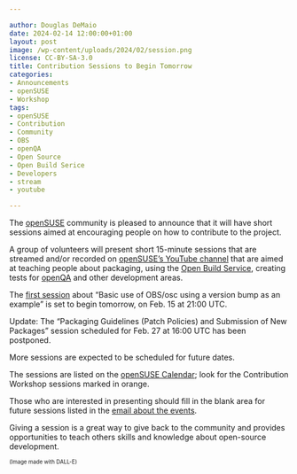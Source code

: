```yaml
---

author: Douglas DeMaio
date: 2024-02-14 12:00:00+01:00
layout: post
image: /wp-content/uploads/2024/02/session.png
license: CC-BY-SA-3.0
title: Contribution Sessions to Begin Tomorrow
categories:
- Announcements
- openSUSE
- Workshop
tags:
- openSUSE
- Contribution
- Community
- OBS
- openQA
- Open Source
- Open Build Serice
- Developers
- stream
- youtube

---
```


The [openSUSE](https://www.get.opensuse.org/) community is pleased to announce that it will have short sessions aimed at encouraging people on how to contribute to the project.

A group of volunteers will present short 15-minute sessions that are streamed and/or recorded on [openSUSE’s YouTube channel](https://www.youtube.com/@openSUSE) that are aimed at teaching people about packaging, using the [Open Build Service](https://openbuildservice.org/), creating tests for [openQA](http://open.qa/) and other development areas.

The [first session](https://calendar.opensuse.org/teams/marketing/events/contribution-workshop-obs) about “Basic use of OBS/osc using a version bump as an example” is set to begin tomorrow, on Feb. 15 at 21:00 UTC. 

Update: The “Packaging Guidelines (Patch Policies) and Submission of New Packages” session scheduled for Feb. 27 at 16:00 UTC has been postponed. 

More sessions are expected to be scheduled for future dates. 

The sessions are listed on the [openSUSE Calendar](https://calendar.opensuse.org/); look for the Contribution Workshop sessions marked in orange. 

Those who are interested in presenting should fill in the blank area for future sessions listed in the [email about the events](https://lists.opensuse.org/archives/list/project@lists.opensuse.org/thread/JKPBGSLO3ZGKSBZMDV7LCYS7JCOVTY4S/). 

Giving a session is a great way to give back to the community and provides opportunities to teach others skills and knowledge about open-source development.

<sub><sup>(Image made with DALL-E)</sup></sub>

<meta name="openSUSE, community, project, conference, Open Source, teaching, mentoring, openQA, OBS, Open Build Service, streaming, youtube" content="HTML,CSS,XML,JavaScript">
